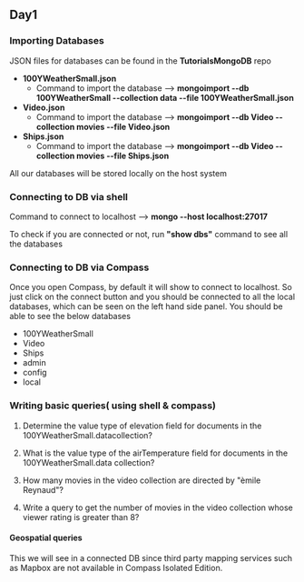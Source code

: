 ## Day1

### Importing Databases

JSON files for databases can be found in the **TutorialsMongoDB** repo

* **100YWeatherSmall.json**
  * Command to import the database --> **mongoimport --db 100YWeatherSmall --collection data --file 100YWeatherSmall.json** 
* **Video.json**
  * Command to import the database --> **mongoimport --db Video --collection movies --file Video.json**
* **Ships.json**
  * Command to import the database --> **mongoimport --db Video --collection movies --file Ships.json**
  
All our databases will be stored locally on the host system

### Connecting to DB via shell

Command to connect to localhost --> **mongo --host localhost:27017**

To check if you are connected or not, run **"show dbs"** command to see all the databases

### Connecting to DB via Compass

Once you open Compass, by default it will show to connect to localhost. So just click on the connect button and you should be connected to all the local databases, which can be seen on the left hand side panel.
You should be able to see the below databases

* 100YWeatherSmall
* Video
* Ships
* admin
* config
* local

### Writing basic queries( using shell & compass)

1. Determine the value type of elevation field for documents in the 100YWeatherSmall.datacollection?

2. What is the value type of the airTemperature field for documents in the 100YWeatherSmall.data collection?

3. How many movies in the video collection are directed by "èmile Reynaud"?

4. Write a query to get the number of movies in the video collection whose viewer rating is greater than 8?


#### Geospatial queries

This we will see in a connected DB since third party mapping services such as Mapbox are not available in Compass Isolated Edition.
